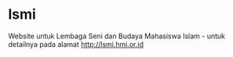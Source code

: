 # lsmi
Website untuk Lembaga Seni dan Budaya Mahasiswa Islam - untuk detailnya pada alamat http://lsmi.hmi.or.id
